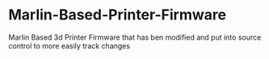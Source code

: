 # Marlin-Based-Printer-Firmware
Marlin Based 3d Printer Firmware that has ben modified and put into source control to more easily track changes
